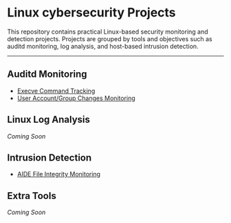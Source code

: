 #  Linux cybersecurity Projects

This repository contains practical Linux-based security monitoring and detection projects. Projects are grouped by tools and objectives such as auditd monitoring, log analysis, and host-based intrusion detection.

---

##  Auditd Monitoring

- [Execve Command Tracking](./auditd-monitoring/01-execve-command-tracking)
- [User Account/Group Changes Monitoring](./auditd-monitoring/02-user-account-monitoring)

##  Linux Log Analysis

*Coming Soon*

##  Intrusion Detection
  
- [AIDE File Integrity Monitoring](./intrusion-detection/01-aide-file-integrity-monitoring)


##  Extra Tools

*Coming Soon*
